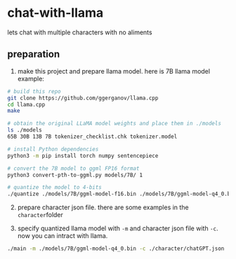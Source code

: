 # chat-with-llama

lets chat with multiple characters with no aliments

## preparation
1. make this project and prepare llama model.
here is 7B llama model example:
``` bash
# build this repo
git clone https://github.com/ggerganov/llama.cpp
cd llama.cpp
make

# obtain the original LLaMA model weights and place them in ./models
ls ./models
65B 30B 13B 7B tokenizer_checklist.chk tokenizer.model

# install Python dependencies
python3 -m pip install torch numpy sentencepiece

# convert the 7B model to ggml FP16 format
python3 convert-pth-to-ggml.py models/7B/ 1

# quantize the model to 4-bits
./quantize ./models/7B/ggml-model-f16.bin ./models/7B/ggml-model-q4_0.bin 2

```

2. prepare character json file. there are some examples in the ```character```folder

3. specify quantized llama model with ```-m``` and character json file with ```-c```. now you can intract with llama.

``` bash
./main -m ./models/7B/ggml-model-q4_0.bin -c ./character/chatGPT.json
```


